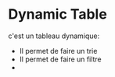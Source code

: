 # Dynamic Table
c'est un tableau dynamique:
 - Il permet de faire un trie
 - Il permet de faire un filtre
 - 